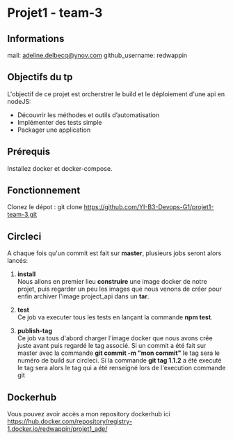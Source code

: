 # Projet1 - team-3

## Informations

mail: adeline.delbecq@ynov.com
github_username: redwappin

## Objectifs du tp
L'objectif de ce projet est orcherstrer le build et le déploiement d'une api en nodeJS:
  - Découvrir les méthodes et outils d’automatisation
  - Implémenter des tests simple
  - Packager une application

## Prérequis
Installez docker et docker-compose.

## Fonctionnement
Clonez le dépot : git clone https://github.com/YI-B3-Devops-G1/projet1-team-3.git

## Circleci

A chaque fois qu'un commit est fait sur **master**, plusieurs jobs seront alors lancés:
 1. **install**  
  Nous allons en premier lieu **construire** une image docker de notre projet, puis regarder un peu les images que nous venons de créer pour enfin archiver l'image project_api dans un **tar**.
  
 2. **test**  
  Ce job va executer tous les tests en lançant la commande **npm test**.
  
 3. **publish-tag**  
  Ce job va tous d'abord charger l'image docker que nous avons crée juste avant puis regardé le tag associé. Si un commit a été fait sur master avec la commande **git commit -m "mon commit"** le tag sera le numéro de build sur circleci. Si la commande **git tag 1.1.2** a été executé le tag sera alors le tag qui a été renseigné lors de l'execution commande git

## Dockerhub
Vous pouvez avoir accès a mon repository dockerhub ici https://hub.docker.com/repository/registry-1.docker.io/redwappin/projet1_ade/ 
